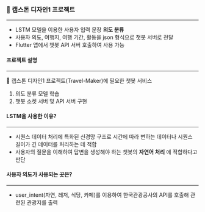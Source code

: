 ### 📖 캡스톤 디자인1 프로젝트
---
- LSTM 모델을 이용한 사용자 입력 문장 **의도 분류**
- 사용자 의도, 여행지, 여행 기간, 활동을 json 형식으로 챗봇 서버로 전달
- Flutter 앱에서 챗봇 API 서버 호출하여 사용 가능

#### 프로젝트 설명
---
💬 캡스톤 디자인1 프로젝트(Travel-Maker)에 필요한 챗봇 서비스
1. 의도 분류 모델 학습
2. 챗봇 소켓 서버 및 API 서버 구현

#### LSTM을 사용한 이유?
---
- 시퀀스 데이터 처리에 특화된 신경망 구조로 시간에 따라 변하는 데이터나 시퀀스 길이가 긴 데이터를 처리하는 데 적합
- 사용자의 질문을 이해하여 답변을 생성해야 하는 챗봇의 **자연어 처리** 에 적합하다고 판단

#### 사용자 의도가 사용되는 곳은?
---
- user_intent(자연, 레저, 식당, 카페)를 이용하여 한국관광공사의 API를 호출해 관련된 관광지를 출력
